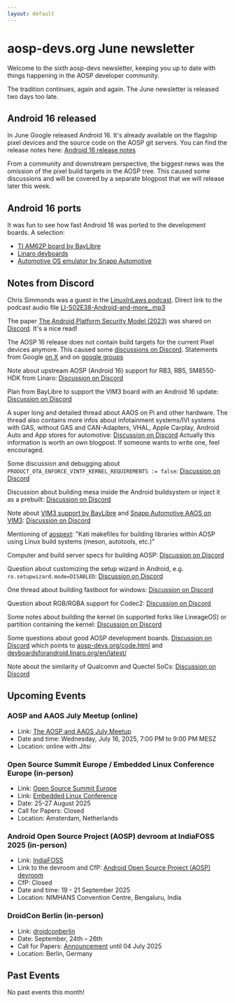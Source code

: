 ```yaml
---
layout: default
---
```


# aosp-devs.org June newsletter

Welcome to the sixth aosp-devs newsletter, keeping you up to date with things
happening in the AOSP developer community.

The tradition continues, again and again. The June newsletter is released two
days too late.

## Android 16 released

In June Google released Android 16. It's already available on the flagship
pixel devices and the source code on the AOSP git servers. You can find the
release notes here:
[Android 16 release notes](https://source.android.com/docs/whatsnew/android-16-release)

From a community and downstream perspective, the biggest news was the omission
of the pixel build targets in the AOSP tree. This caused some discussions and
will be covered by a separate blogpost that we will release later this week.

## Android 16 ports

It was fun to see how fast Android 16 was ported to the development boards. A
selection:

* [TI AM62P board by BayLibre](https://discord.com/channels/1294292505419841678/1294292505927487510/1382408845590134956)
* [Linaro devboards](https://www.linkedin.com/posts/linaro_android-16-is-here-and-this-year-again-it-activity-7339286962685513728-KInu?utm_source=share&utm_medium=member_desktop&rcm=ACoAAFFm5RYBKB_X_X9oxagXPvduugWq-vU1lNw)
* [Automotive OS emulator by Snapp Automotive](https://www.linkedin.com/posts/snapp-automotive_android-automotive-aaos-activity-7338573744220643329-AXIR?utm_source=share&utm_medium=member_desktop&rcm=ACoAAFFm5RYBKB_X_X9oxagXPvduugWq-vU1lNw)


## Notes from Discord

Chris Simmonds was a guest in the [LinuxInLaws podcast](https://linuxinlaws.eu/#episodes).
Direct link to the podcast audio file
[LI-S02E38-Android-and-more_.mp3](https://archive.org/download/LI_S02E38_Android_and_more__7F48/LI_S02E38_Android_and_more_.mp3)

The paper [The Android Platform Security Model (2023)](https://arxiv.org/pdf/1904.05572) was shared on
[Discord](https://discord.com/channels/1294292505419841678/1294292505927487510/1380637528352100543). It's a nice read!

The AOSP 16 release does not contain build targets for the current Pixel devices anymore. This
caused some [discussions on Discord](https://discord.com/channels/1294292505419841678/1294292505927487510/1382619697635262514). Statements from Google [on X](https://x.com/seangchau/status/1933029688202703062?t=Btky5f3cIU5qQQI14cf-VQ&s=19) and on [google groups](https://groups.google.com/g/android-building/c/c4_W34xH55I/m/Cu0jCJjtAwAJ)

Note about upstream AOSP (Android 16) support for RB3, RB5, SM8550-HDK from Linaro:
[Discussion on Discord](https://discord.com/channels/1294292505419841678/1294292505927487510/1382720538799116318)

Plan from BayLibre to support the VIM3 board with an Android 16 update:
[Discussion on Discord](https://discord.com/channels/1294292505419841678/1294292505927487510/1382782402237304873)

A super long and detailed thread about AAOS on Pi and other hardware.
The thread also contains more infos about infotainment systems/IVI systems with
GAS, without GAS and CAN-Adapters, VHAL, Apple Carplay, Android Auto and App
stores for automotive:
[Discussion on Discord](https://discord.com/channels/1294292505419841678/1309452712852721696/1381862608277213255)
Actually this information is worth an own blogpost. If someone wants to write one, feel encouraged.

Some discussion and debugging about `PRODUCT_OTA_ENFORCE_VINTF_KERNEL_REQUIREMENTS := false`:
[Discussion on Discord](https://discord.com/channels/1294292505419841678/1294292505927487510/1382788409621348362)

Discussion about building mesa inside the Android buildsystem or inject it as a prebuilt:
[Discussion on Discord](https://discord.com/channels/1294292505419841678/1294292505927487510/1382801398474866690)

Note about [VIM3 support by BayLibre](https://discord.com/channels/1294292505419841678/1294292505927487510/1382800746818306101) and [Snapp Automotive AAOS on VIM3](https://github.com/snappautomotive/device_snappautomotive_vim3):
[Discussion on Discord](https://discord.com/channels/1294292505419841678/1294292505927487510/1382800746818306101)

Mentioning of [aospext](https://github.com/GloDroid/aospext): "Kati makefiles for building libraries within AOSP using Linux build systems (meson, autotools, etc.)"

Computer and build server specs for building AOSP:
[Discussion on Discord](https://discord.com/channels/1294292505419841678/1294292505927487510/1384125549768867921)

Question about customizing the setup wizard in Android, e.g. `ro.setupwizard.mode=DISABLED`:
[Discussion on Discord](https://discord.com/channels/1294292505419841678/1294292505927487510/1384470425999769693)

One thread about building fastboot for windows:
[Discussion on Discord](https://discord.com/channels/1294292505419841678/1294292505927487510/1388076677208346736)

Question about RGB/RGBA support for Codec2:
[Discussion on Discord](https://discord.com/channels/1294292505419841678/1294292505927487510/1388221795789836509)

Some notes about building the kernel (in supported forks like LineageOS) or
partition containing the kernel:
[Discussion on Discord](https://discord.com/channels/1294292505419841678/1309451559263928340/1387551027326357585)

Some questions about good AOSP development boards.
[Discussion on Discord](https://discord.com/channels/1294292505419841678/1309452712852721696/1384822199554408450)
which points to [aosp-devs.org/code.html](https://aosp-devs.org/code.html)
and [devboardsforandroid.linaro.org/en/latest/](https://devboardsforandroid.linaro.org/en/latest/)

Note about the similarity of Qualcomm and Quectel SoCs:
[Discussion on Discord](https://discord.com/channels/1294292505419841678/1346847709520203908/1387256909970673837)



## Upcoming Events

### AOSP and AAOS July Meetup (online)

* Link: [The AOSP and AAOS July Meetup](https://www.meetup.com/the-aosp-and-aaos-meetup/events/307910082/)
* Date and time: Wednesday, July 16, 2025, 7:00 PM to 9:00 PM MESZ
* Location: online with Jitsi


### Open Source Summit Europe / Embedded Linux Conference Europe (in-person)

* Link: [Open Source Summit Europe](https://events.linuxfoundation.org/open-source-summit-europe/about/about-oss/)
* Link: [Embedded Linux Conference](https://embeddedlinuxconference.com/)
* Date: 25-27 August 2025
* Call for Papers: Closed
* Location: Amsterdam, Netherlands


### Android Open Source Project (AOSP) devroom at IndiaFOSS 2025 (in-person)

* Link: [IndiaFOSS](https://platform.fossunited.org/indiafoss/2025)
* Link to the devroom and CfP: [Android Open Source Project (AOSP) devroom](https://fossunited.org/indiafoss/2025/devrooms/aosp)
* CfP: Closed
* Date and time: 19 - 21 September 2025
* Location: NIMHANS Convention Centre, Bengaluru, India


### DroidCon Berlin (in-person)

* Link: [droidconberlin](https://berlin.droidcon.com/)
* Date: September, 24th – 26th
* Call for Papers: [Announcement](https://sessionize.com/droidcon-berlin-2025/)
  until 04 July 2025
* Location: Berlin, Germany


## Past Events

No past events this month!
